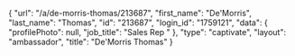 {
    "url": "\/a\/de-morris-thomas\/213687",
    "first_name": "De'Morris",
    "last_name": "Thomas",
    "id": "213687",
    "login_id": "1759121",
    "data": {
        "profilePhoto": null,
        "job_title": "Sales Rep "
    },
    "type": "captivate",
    "layout": "ambassador",
    "title": "De'Morris Thomas"
}